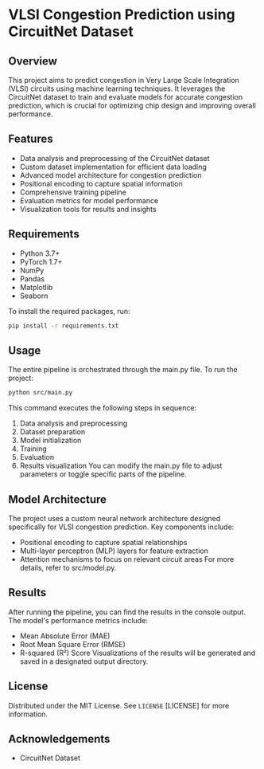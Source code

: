 # VLSI Congestion Prediction using CircuitNet Dataset

## Overview

This project aims to predict congestion in Very Large Scale Integration (VLSI) circuits using machine learning techniques. It leverages the CircuitNet dataset to train and evaluate models for accurate congestion prediction, which is crucial for optimizing chip design and improving overall performance.

## Features

- Data analysis and preprocessing of the CircuitNet dataset
- Custom dataset implementation for efficient data loading
- Advanced model architecture for congestion prediction
- Positional encoding to capture spatial information
- Comprehensive training pipeline
- Evaluation metrics for model performance
- Visualization tools for results and insights

## Requirements

- Python 3.7+
- PyTorch 1.7+
- NumPy
- Pandas
- Matplotlib
- Seaborn

To install the required packages, run:

```bash
pip install -r requirements.txt
```

## Usage

The entire pipeline is orchestrated through the main.py file. To run the project:
```bash
python src/main.py
```
This command executes the following steps in sequence:
1. Data analysis and preprocessing
2. Dataset preparation
3. Model initialization
4. Training
5. Evaluation
6. Results visualization
You can modify the main.py file to adjust parameters or toggle specific parts of the pipeline.

## Model Architecture

The project uses a custom neural network architecture designed specifically for VLSI congestion prediction. Key components include:
- Positional encoding to capture spatial relationships
- Multi-layer perceptron (MLP) layers for feature extraction
- Attention mechanisms to focus on relevant circuit areas
For more details, refer to src/model.py.

## Results

After running the pipeline, you can find the results in the console output. The model's performance metrics include:
- Mean Absolute Error (MAE)
- Root Mean Square Error (RMSE)
- R-squared (R²) Score
Visualizations of the results will be generated and saved in a designated output directory.

## License

Distributed under the MIT License. See `LICENSE` [LICENSE] for more information.

## Acknowledgements

- CircuitNet Dataset


